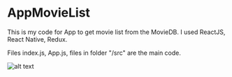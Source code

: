 # AppMovieList

This is my code for App to get movie list from the MovieDB. I used ReactJS, React Native, Redux.

Files index.js, App.js, files in folder "/src" are the main code.

![alt text](http://vladislav.od.ua/Portfolio/images/photo5399890544370494654.jpg)
